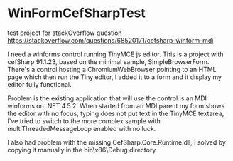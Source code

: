 # WinFormCefSharpTest
test project for stackOverflow question https://stackoverflow.com/questions/68520171/cefsharp-winform-mdi

I need a winforms control running TinyMCE js editor. This is a project with cefSharp 91.1.23, based on the minimal sample, SimpleBrowserForm. There's a control hosting a ChromiumWebBrowser pointing to an HTML page which then run the Tiny editor, I added it to a form and it display my editor fully functional.

Problem is the existing application that will use the control is an MDI winforms on .NET 4.5.2. When started from an MDI parent my form shows the editor with no focus, typing does not put text in the TinyMCE textarea, I've tried to switch to the more complex sample with multiThreadedMessageLoop enabled with no luck.

I also had problem with the missing CefSharp.Core.Runtime.dll, I solved by copying it manually in the bin\x86\Debug directory
